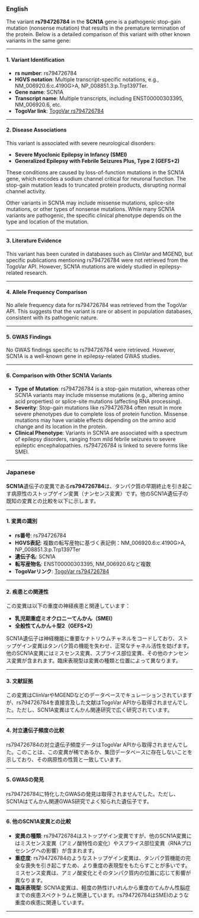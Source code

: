 ### English
The variant **rs794726784** in the **SCN1A** gene is a pathogenic stop-gain mutation (nonsense mutation) that results in the premature termination of the protein. Below is a detailed comparison of this variant with other known variants in the same gene:

---

#### 1. **Variant Identification**
- **rs number**: rs794726784  
- **HGVS notation**: Multiple transcript-specific notations, e.g., NM_006920.6:c.4190G>A, NP_008851.3:p.Trp1397Ter.  
- **Gene name**: SCN1A  
- **Transcript name**: Multiple transcripts, including ENST00000303395, NM_006920.6, etc.  
- **TogoVar link**: [TogoVar rs794726784](https://togovar.org/variant/tgv417503298)

---

#### 2. **Disease Associations**
This variant is associated with severe neurological disorders:
- **Severe Myoclonic Epilepsy in Infancy (SMEI)**  
- **Generalized Epilepsy with Febrile Seizures Plus, Type 2 (GEFS+2)**  

These conditions are caused by loss-of-function mutations in the SCN1A gene, which encodes a sodium channel critical for neuronal function. The stop-gain mutation leads to truncated protein products, disrupting normal channel activity.

Other variants in SCN1A may include missense mutations, splice-site mutations, or other types of nonsense mutations. While many SCN1A variants are pathogenic, the specific clinical phenotype depends on the type and location of the mutation.

---

#### 3. **Literature Evidence**
This variant has been curated in databases such as ClinVar and MGEND, but specific publications mentioning rs794726784 were not retrieved from the TogoVar API. However, SCN1A mutations are widely studied in epilepsy-related research.

---

#### 4. **Allele Frequency Comparison**
No allele frequency data for rs794726784 was retrieved from the TogoVar API. This suggests that the variant is rare or absent in population databases, consistent with its pathogenic nature.

---

#### 5. **GWAS Findings**
No GWAS findings specific to rs794726784 were retrieved. However, SCN1A is a well-known gene in epilepsy-related GWAS studies.

---

#### 6. **Comparison with Other SCN1A Variants**
- **Type of Mutation**: rs794726784 is a stop-gain mutation, whereas other SCN1A variants may include missense mutations (e.g., altering amino acid properties) or splice-site mutations (affecting RNA processing).  
- **Severity**: Stop-gain mutations like rs794726784 often result in more severe phenotypes due to complete loss of protein function. Missense mutations may have variable effects depending on the amino acid change and its location in the protein.  
- **Clinical Phenotype**: Variants in SCN1A are associated with a spectrum of epilepsy disorders, ranging from mild febrile seizures to severe epileptic encephalopathies. rs794726784 is linked to severe forms like SMEI.  

---

### Japanese
**SCN1A**遺伝子の変異である**rs794726784**は、タンパク質の早期終止を引き起こす病原性のストップゲイン変異（ナンセンス変異）です。他のSCN1A遺伝子の既知の変異との比較を以下に示します。

---

#### 1. **変異の識別**
- **rs番号**: rs794726784  
- **HGVS表記**: 複数の転写産物に基づく表記例：NM_006920.6:c.4190G>A, NP_008851.3:p.Trp1397Ter  
- **遺伝子名**: SCN1A  
- **転写産物名**: ENST00000303395, NM_006920.6など複数  
- **TogoVarリンク**: [TogoVar rs794726784](https://togovar.org/variant/tgv417503298)

---

#### 2. **疾患との関連性**
この変異は以下の重度の神経疾患と関連しています：
- **乳児期重症ミオクロニーてんかん（SMEI）**  
- **全般性てんかん＋型2（GEFS+2）**  

SCN1A遺伝子は神経機能に重要なナトリウムチャネルをコードしており、ストップゲイン変異はタンパク質の機能を失わせ、正常なチャネル活性を妨げます。他のSCN1A変異にはミスセンス変異、スプライス部位変異、その他のナンセンス変異が含まれます。臨床表現型は変異の種類と位置によって異なります。

---

#### 3. **文献証拠**
この変異はClinVarやMGENDなどのデータベースでキュレーションされていますが、rs794726784を直接言及した文献はTogoVar APIから取得されませんでした。ただし、SCN1A変異はてんかん関連研究で広く研究されています。

---

#### 4. **対立遺伝子頻度の比較**
rs794726784の対立遺伝子頻度データはTogoVar APIから取得されませんでした。このことは、この変異が稀であるか、集団データベースに存在しないことを示しており、その病原性の性質と一致しています。

---

#### 5. **GWASの発見**
rs794726784に特化したGWASの発見は取得されませんでした。ただし、SCN1Aはてんかん関連GWAS研究でよく知られた遺伝子です。

---

#### 6. **他のSCN1A変異との比較**
- **変異の種類**: rs794726784はストップゲイン変異ですが、他のSCN1A変異にはミスセンス変異（アミノ酸特性の変化）やスプライス部位変異（RNAプロセシングへの影響）が含まれます。  
- **重症度**: rs794726784のようなストップゲイン変異は、タンパク質機能の完全な喪失を引き起こすため、より重度の表現型をもたらすことが多いです。ミスセンス変異は、アミノ酸変化とそのタンパク質内の位置に応じて影響が異なります。  
- **臨床表現型**: SCN1A変異は、軽度の熱性けいれんから重度のてんかん性脳症までの疾患スペクトラムと関連しています。rs794726784はSMEIのような重度の疾患に関連しています。  

---